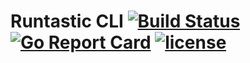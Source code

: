 # Runtastic CLI [![Build Status](https://travis-ci.org/Metalnem/runtastic-cli.svg?branch=master)](https://travis-ci.org/Metalnem/runtastic-cli) [![Go Report Card](https://goreportcard.com/badge/github.com/metalnem/runtastic-cli)](https://goreportcard.com/report/github.com/metalnem/runtastic-cli) [![license](https://img.shields.io/badge/license-MIT-blue.svg?style=flat)](https://raw.githubusercontent.com/metalnem/runtastic-cli/master/LICENSE)

